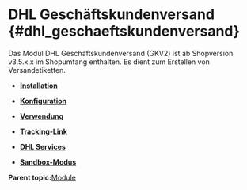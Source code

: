 # DHL Geschäftskundenversand {#dhl_geschaeftskundenversand}

Das Modul DHL Geschäftskundenversand \(GKV2\) ist ab Shopversion v3.5.x.x im Shopumfang enthalten. Es dient zum Erstellen von Versandetiketten.

-   **[Installation](7_7_1_Installation.md)**  

-   **[Konfiguration](7_7_2_Konfiguration.md)**  

-   **[Verwendung](7_7_3_Verwendung.md)**  

-   **[Tracking-Link](7_7_4_Tracking_Link.md)**  

-   **[DHL Services](7_7_5_DHLServices.md)**  

-   **[Sandbox-Modus](7_7_6_Sandbox_Modus.md)**  


**Parent topic:**[Module](7_Module.md)

